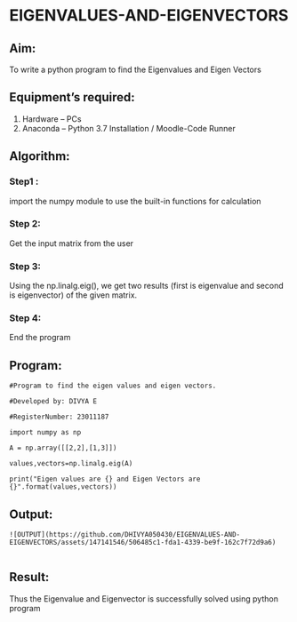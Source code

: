 # EIGENVALUES-AND-EIGENVECTORS
## Aim:
To write a python program to find the Eigenvalues and Eigen Vectors
## Equipment’s required:
1. 	Hardware – PCs
2. 	Anaconda – Python 3.7 Installation / Moodle-Code Runner
## Algorithm:
### Step1 :
import the numpy module to use the built-in functions for calculation
### Step 2:
Get the input matrix from the user
### Step 3:
Using the np.linalg.eig(),  we get two results (first is eigenvalue and second is eigenvector) of the given matrix.
### Step 4:
End the program

## Program:
```
#Program to find the eigen values and eigen vectors.

#Developed by: DIVYA E

#RegisterNumber: 23011187

import numpy as np

A = np.array([[2,2],[1,3]])

values,vectors=np.linalg.eig(A)

print("Eigen values are {} and Eigen Vectors are {}".format(values,vectors))
```

## Output:
```
![OUTPUT](https://github.com/DHIVYA050430/EIGENVALUES-AND-EIGENVECTORS/assets/147141546/506485c1-fda1-4339-be9f-162c7f72d9a6)


```

## Result:
Thus the Eigenvalue and Eigenvector is successfully solved using python program
